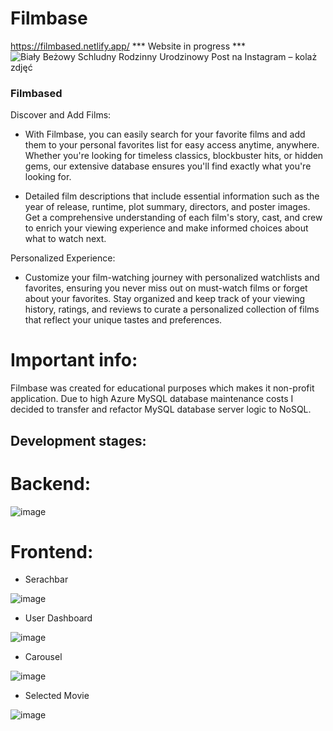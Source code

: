 # Filmbase
  https://filmbased.netlify.app/
*** Website in progress ***
![Biały Beżowy Schludny Rodzinny Urodzinowy Post na Instagram – kolaż zdjęć](https://github.com/michalkaszkiel11/michalkaszkiel11/assets/149673103/3cbdecc5-37b9-416b-9403-4712665cfd0c)

<h3>Filmbased</h3>

Discover and Add Films:

- With Filmbase, you can easily search for your favorite films and add them to your personal favorites list for easy access anytime, anywhere.
Whether you're looking for timeless classics, blockbuster hits, or hidden gems, our extensive database ensures you'll find exactly what you're looking for.

- Detailed film descriptions that include essential information such as the year of release, runtime, plot summary, directors, and poster images.
Get a comprehensive understanding of each film's story, cast, and crew to enrich your viewing experience and make informed choices about what to watch next.

Personalized Experience:

- Customize your film-watching journey with personalized watchlists and favorites, ensuring you never miss out on must-watch films or forget about your favorites.
Stay organized and keep track of your viewing history, ratings, and reviews to curate a personalized collection of films that reflect your unique tastes and preferences.

# Important info: 
Filmbase was created for educational purposes which makes it non-profit application. Due to high Azure MySQL database maintenance costs I decided to transfer and refactor MySQL database server logic to NoSQL. 
<h2>Development stages:</h2>

# Backend:
  
![image](https://github.com/michalkaszkiel11/filmbase/assets/149673103/579a2848-a747-427a-b181-423db9a5f606)

# Frontend:

- Serachbar

![image](https://github.com/michalkaszkiel11/filmbase/assets/149673103/5f0f0dea-d91c-4338-8ee7-367a29f805b0)

- User Dashboard

![image](https://github.com/michalkaszkiel11/filmbase/assets/149673103/c99ab4b7-78a4-47a7-9532-e8a564582a18)

- Carousel

![image](https://github.com/michalkaszkiel11/filmbase/assets/149673103/e060aba9-5953-4abf-9a8e-4e881c05d520)

- Selected Movie

![image](https://github.com/michalkaszkiel11/filmbase/assets/149673103/13160cdc-e2aa-4db8-aeb3-166ab0b2ded0)

